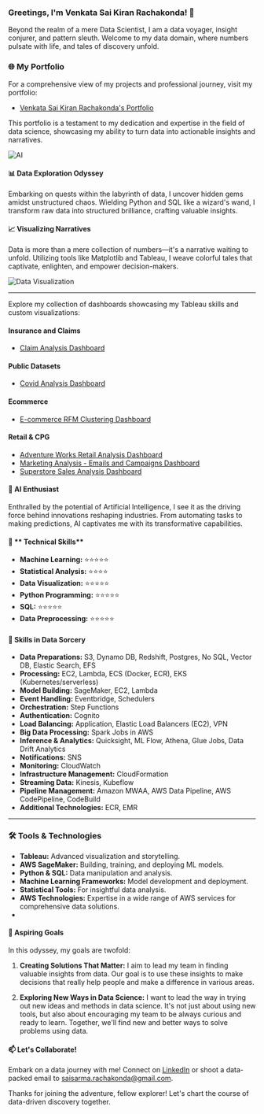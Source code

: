 ### Greetings, I'm Venkata Sai Kiran Rachakonda! 👋

Beyond the realm of a mere Data Scientist, I am a data voyager, insight conjurer, and pattern sleuth. Welcome to my data domain, where numbers pulsate with life, and tales of discovery unfold.

### 🌐 My Portfolio
For a comprehensive view of my projects and professional journey, visit my portfolio:

- [Venkata Sai Kiran Rachakonda's Portfolio](https://saisarmarachakonda.github.io/)

This portfolio is a testament to my dedication and expertise in the field of data science, showcasing my ability to turn data into actionable insights and narratives.


![AI](https://cdni.iconscout.com/illustration/premium/thumb/industrial-robot-4468717-3748899.png?f=webp)

#### 📊 **Data Exploration Odyssey**
Embarking on quests within the labyrinth of data, I uncover hidden gems amidst unstructured chaos. Wielding Python and SQL like a wizard's wand, I transform raw data into structured brilliance, crafting valuable insights.

#### 📈 **Visualizing Narratives**
Data is more than a mere collection of numbers—it's a narrative waiting to unfold. Utilizing tools like Matplotlib and Tableau, I weave colorful tales that captivate, enlighten, and empower decision-makers.

![Data Visualization](https://www.logigroup.com/images/gifs/reporting.gif)

---
Explore my collection of dashboards showcasing my Tableau skills and custom visualizations:

#### Insurance and Claims
- [Claim Analysis Dashboard](https://github.com/saisarmarachakonda/Dashboards/tree/main/Claim%20Analysis)
#### Public Datasets
- [Covid Analysis Dashboard](https://github.com/saisarmarachakonda/Dashboards/tree/main/Covid%20Analysis)
#### Ecommerce
- [E-commerce RFM Clustering Dashboard](https://github.com/saisarmarachakonda/Dashboards/tree/main/Ecommerce/RFM%20Clustering)
#### Retail & CPG
- [Adventure Works Retail Analysis Dashboard](https://github.com/saisarmarachakonda/Dashboards/tree/main/Retail/Adventure%20Works)
- [Marketing Analysis - Emails and Campaigns Dashboard](https://github.com/saisarmarachakonda/Dashboards/tree/main/Retail/Marketing%20Analysis/Emails%20and%20Campaigns)
- [Superstore Sales Analysis Dashboard](https://github.com/saisarmarachakonda/Dashboards/tree/main/Retail/Superstore%20Analysis/Sales%20Dashboard)

#### 🤖 **AI Enthusiast**
Enthralled by the potential of Artificial Intelligence, I see it as the driving force behind innovations reshaping industries. From automating tasks to making predictions, AI captivates me with its transformative capabilities.

#### 🌟 ** Technical Skills**
- **Machine Learning:** ⭐⭐⭐⭐⭐
- **Statistical Analysis:** ⭐⭐⭐⭐
- **Data Visualization:** ⭐⭐⭐⭐⭐
- **Python Programming:** ⭐⭐⭐⭐⭐
- **SQL:** ⭐⭐⭐⭐⭐
- **Data Preprocessing:** ⭐⭐⭐⭐⭐


#### 🌟 **Skills in Data Sorcery**
- **Data Preparations:** S3, Dynamo DB, Redshift, Postgres, No SQL, Vector DB, Elastic Search, EFS
- **Processing:** EC2, Lambda, ECS (Docker, ECR), EKS (Kubernetes/serverless)
- **Model Building:** SageMaker, EC2, Lambda
- **Event Handling:** Eventbridge, Schedulers
- **Orchestration:** Step Functions
- **Authentication:** Cognito
- **Load Balancing:** Application, Elastic Load Balancers (EC2), VPN
- **Big Data Processing:** Spark Jobs in AWS
- **Inference & Analytics:** Quicksight, ML Flow, Athena, Glue Jobs, Data Drift Analytics
- **Notifications:** SNS
- **Monitoring:** CloudWatch
- **Infrastructure Management:** CloudFormation
- **Streaming Data:** Kinesis, Kubeflow
- **Pipeline Management:** Amazon MWAA, AWS Data Pipeline, AWS CodePipeline, CodeBuild
- **Additional Technologies:** ECR, EMR
---

### 🛠 Tools & Technologies
- **Tableau:** Advanced visualization and storytelling.
- **AWS SageMaker:** Building, training, and deploying ML models.
- **Python & SQL:** Data manipulation and analysis.
- **Machine Learning Frameworks:** Model development and deployment.
- **Statistical Tools:** For insightful data analysis.
- **AWS Technologies:** Expertise in a wide range of AWS services for comprehensive data solutions.
- 

#### 🎯 **Aspiring Goals**
In this odyssey, my goals are twofold:

1. **Creating Solutions That Matter:** I aim to lead my team in finding valuable insights from data. Our goal is to use these insights to make decisions that really help people and make a difference in various areas.

2. **Exploring New Ways in Data Science:** I want to lead the way in trying out new ideas and methods in data science. It's not just about using new tools, but also about encouraging my team to be always curious and ready to learn. Together, we'll find new and better ways to solve problems using data.

#### 📫 **Let's Collaborate!**
Embark on a data journey with me! Connect on [LinkedIn](https://www.linkedin.com/in/saisarmarachakonda/) or shoot a data-packed email to [saisarma.rachakonda@gmail.com](mailto:saisarma.rachakonda@gmail.com).

Thanks for joining the adventure, fellow explorer! Let's chart the course of data-driven discovery together.
